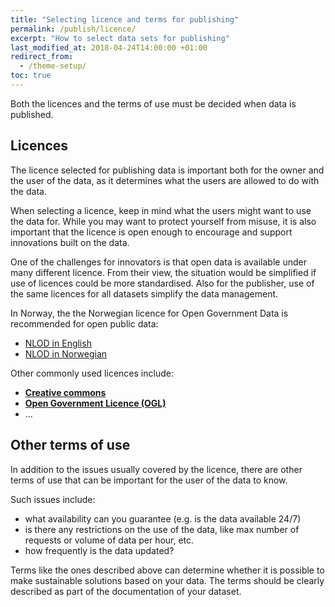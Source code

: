 ```yaml
---
title: "Selecting licence and terms for publishing"
permalink: /publish/licence/
excerpt: "How to select data sets for publishing"
last_modified_at: 2018-04-24T14:00:00 +01:00
redirect_from:
  - /theme-setup/
toc: true
---
```


Both the licences and the terms of use must be decided when data is published.

## Licences

The licence selected for publishing data is important both for the owner and the user of the data, as it determines what the users are allowed to do with the data.

When selecting a licence, keep in mind what the users might want to use the data for. While you may want to protect yourself from misuse, it is also important that the licence is open enough to encourage and support innovations built on the data. 

One of the challenges for innovators is that open data is available under many different licence. From their view, the situation would be simplified if use of licences could be more standardised. Also for the publisher, use of the same licences for all datasets simplify the data management. 

In Norway, the the Norwegian licence for Open Government Data is recommended for open public data:
- [NLOD in English](https://data.norge.no/nlod/en)
- [NLOD in Norwegian](https://data.norge.no/nlod/no)

Other commonly used licences include:
- [**Creative commons**](https://creativecommons.org/licenses/)
- [**Open Government Licence (OGL)**](http://www.nationalarchives.gov.uk/doc/open-government-licence/version/3/)
- ...

## Other terms of use

In addition to the issues usually covered by the licence, there are other terms of use that can be important for the user of the data to know.

Such issues include:
- what availability can you guarantee (e.g. is the data available 24/7)
- is there any restrictions on the use of the data, like max number of requests or volume of data per hour, etc.
- how frequently is the data updated?

Terms like the ones described above can determine whether it is possible to make sustainable solutions based on your data. The terms should be clearly described as part of the documentation of your dataset. 
